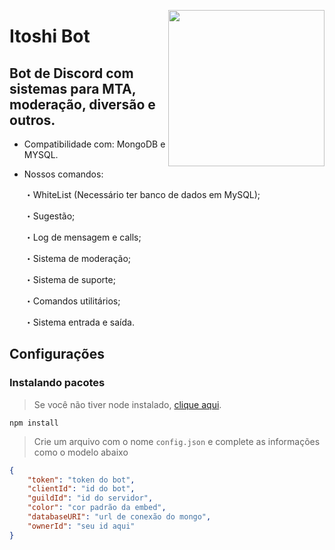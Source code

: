 <p align="center">
<img height="250" src="https://i.imgur.com/eTs66Hm.png" align="right">

# Itoshi Bot
## Bot de Discord com sistemas para MTA, moderação, diversão e outros.

- Compatibilidade com: MongoDB e MYSQL.
 
 - Nossos comandos:
 
    ・WhiteList (Necessário ter banco de dados em MySQL);
  
    ・Sugestão;

    ・Log de mensagem e calls;
  
    ・Sistema de moderação;
  
    ・Sistema de suporte;

    ・Comandos utilitários;

    ・Sistema entrada e saída.


## Configurações
### Instalando pacotes
> Se você não tiver node instalado, [clique aqui](https://nodejs.org/en/).
```
npm install
```

> Crie um arquivo com o nome `config.json` e complete as informações como o modelo abaixo
```json
{
    "token": "token do bot",
    "clientId": "id do bot",
    "guildId": "id do servidor",
    "color": "cor padrão da embed",
    "databaseURI": "url de conexão do mongo",
    "ownerId": "seu id aqui"
}
```
